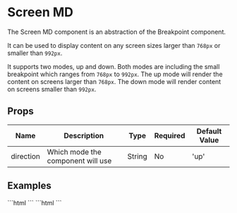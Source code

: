 # Screen MD

The Screen MD component is an abstraction of the Breakpoint component. 

It can be used to display content on any screen sizes larger than `768px` or smaller than `992px`.

It supports two modes, up and down. Both modes are including the small breakpoint which ranges from `768px` to `992px`. The up mode will render the content on screens larger than `768px`. The down mode will render content on screens smaller than `992px`.

## Props

| Name      | Description                       | Type   | Required | Default Value |
|-----------|-----------------------------------|--------|----------|---------------|
| direction | Which mode the component will use | String | No       | 'up'          |

## Examples
<CodeBlock>
```html
<template>
    <screen-xs>
        <p>This text is only visible on screens larger than 768px.</p>
    </screen-xs>
</template>
```
</CodeBlock>

<CodeBlock>
```html
<template>
    <screen-xs direction="down">
        <p>This text is only visible on screens smaller than 992px.</p>
    </screen-xs>
</template>
```
</CodeBlock>

